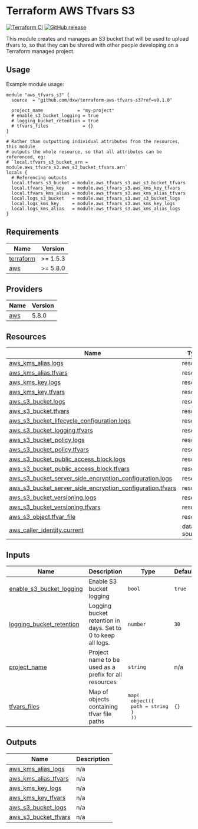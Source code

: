 # Terraform AWS Tfvars S3

[![Terraform CI](https://github.com/dxw/terraform-aws-tfvars-s3/actions/workflows/continuous-integration-terraform.yml/badge.svg?branch=main)](https://github.com/dxw/terraform-aws-tfvars-s3/actions/workflows/continuous-integration-terraform.yml?branch=main)
[![GitHub release](https://github.com/dxw/terraform-aws-tfvars-s3/releases)](https://github.com/dxw/terraform-aws-tfvars-s3/releases)

This module creates and manages an S3 bucket that will be used to upload tfvars
to, so that they can be shared with other people developing on a Terraform
managed project.

## Usage

Example module usage:

```hcl
module "aws_tfvars_s3" {
  source  = "github.com/dxw/terraform-aws-tfvars-s3?ref=v0.1.0"

  project_name             = "my-project"
  # enable_s3_bucket_logging = true
  # logging_bucket_retention = true
  # tfvars_files             = {}
}

# Rather than outputting individual attributes from the resources, this module
# outputs the whole resource, so that all attributes can be referenced, eg:
# `local.tfvars_s3_bucket_arn = module.aws_tfvars_s3.aws_s3_bucket_tfvars.arn`
locals {
  # Referencing outputs
  local.tfvars_s3_bucket = module.aws_tfvars_s3.aws_s3_bucket_tfvars
  local.tfvars_kms_key   = module.aws_tfvars_s3.aws_kms_key_tfvars
  local.tfvars_kms_alias = module.aws_tfvars_s3.aws_kms_alias_tfvars
  local.logs_s3_bucket   = module.aws_tfvars_s3.aws_s3_bucket_logs
  local.logs_kms_key     = module.aws_tfvars_s3.aws_kms_key_logs
  local.logs_kms_alias   = module.aws_tfvars_s3.aws_kms_alias_logs
}
```

<!-- BEGIN_TF_DOCS -->
## Requirements

| Name | Version |
|------|---------|
| <a name="requirement_terraform"></a> [terraform](#requirement\_terraform) | >= 1.5.3 |
| <a name="requirement_aws"></a> [aws](#requirement\_aws) | >= 5.8.0 |

## Providers

| Name | Version |
|------|---------|
| <a name="provider_aws"></a> [aws](#provider\_aws) | 5.8.0 |

## Resources

| Name | Type |
|------|------|
| [aws_kms_alias.logs](https://registry.terraform.io/providers/hashicorp/aws/latest/docs/resources/kms_alias) | resource |
| [aws_kms_alias.tfvars](https://registry.terraform.io/providers/hashicorp/aws/latest/docs/resources/kms_alias) | resource |
| [aws_kms_key.logs](https://registry.terraform.io/providers/hashicorp/aws/latest/docs/resources/kms_key) | resource |
| [aws_kms_key.tfvars](https://registry.terraform.io/providers/hashicorp/aws/latest/docs/resources/kms_key) | resource |
| [aws_s3_bucket.logs](https://registry.terraform.io/providers/hashicorp/aws/latest/docs/resources/s3_bucket) | resource |
| [aws_s3_bucket.tfvars](https://registry.terraform.io/providers/hashicorp/aws/latest/docs/resources/s3_bucket) | resource |
| [aws_s3_bucket_lifecycle_configuration.logs](https://registry.terraform.io/providers/hashicorp/aws/latest/docs/resources/s3_bucket_lifecycle_configuration) | resource |
| [aws_s3_bucket_logging.tfvars](https://registry.terraform.io/providers/hashicorp/aws/latest/docs/resources/s3_bucket_logging) | resource |
| [aws_s3_bucket_policy.logs](https://registry.terraform.io/providers/hashicorp/aws/latest/docs/resources/s3_bucket_policy) | resource |
| [aws_s3_bucket_policy.tfvars](https://registry.terraform.io/providers/hashicorp/aws/latest/docs/resources/s3_bucket_policy) | resource |
| [aws_s3_bucket_public_access_block.logs](https://registry.terraform.io/providers/hashicorp/aws/latest/docs/resources/s3_bucket_public_access_block) | resource |
| [aws_s3_bucket_public_access_block.tfvars](https://registry.terraform.io/providers/hashicorp/aws/latest/docs/resources/s3_bucket_public_access_block) | resource |
| [aws_s3_bucket_server_side_encryption_configuration.logs](https://registry.terraform.io/providers/hashicorp/aws/latest/docs/resources/s3_bucket_server_side_encryption_configuration) | resource |
| [aws_s3_bucket_server_side_encryption_configuration.tfvars](https://registry.terraform.io/providers/hashicorp/aws/latest/docs/resources/s3_bucket_server_side_encryption_configuration) | resource |
| [aws_s3_bucket_versioning.logs](https://registry.terraform.io/providers/hashicorp/aws/latest/docs/resources/s3_bucket_versioning) | resource |
| [aws_s3_bucket_versioning.tfvars](https://registry.terraform.io/providers/hashicorp/aws/latest/docs/resources/s3_bucket_versioning) | resource |
| [aws_s3_object.tfvar_file](https://registry.terraform.io/providers/hashicorp/aws/latest/docs/resources/s3_object) | resource |
| [aws_caller_identity.current](https://registry.terraform.io/providers/hashicorp/aws/latest/docs/data-sources/caller_identity) | data source |

## Inputs

| Name | Description | Type | Default | Required |
|------|-------------|------|---------|:--------:|
| <a name="input_enable_s3_bucket_logging"></a> [enable\_s3\_bucket\_logging](#input\_enable\_s3\_bucket\_logging) | Enable S3 bucket logging | `bool` | `true` | no |
| <a name="input_logging_bucket_retention"></a> [logging\_bucket\_retention](#input\_logging\_bucket\_retention) | Logging bucket retention in days. Set to 0 to keep all logs. | `number` | `30` | no |
| <a name="input_project_name"></a> [project\_name](#input\_project\_name) | Project name to be used as a prefix for all resources | `string` | n/a | yes |
| <a name="input_tfvars_files"></a> [tfvars\_files](#input\_tfvars\_files) | Map of objects containing tfvar file paths | <pre>map(<br>    object({<br>      path = string<br>      }<br>  ))</pre> | `{}` | no |

## Outputs

| Name | Description |
|------|-------------|
| <a name="output_aws_kms_alias_logs"></a> [aws\_kms\_alias\_logs](#output\_aws\_kms\_alias\_logs) | n/a |
| <a name="output_aws_kms_alias_tfvars"></a> [aws\_kms\_alias\_tfvars](#output\_aws\_kms\_alias\_tfvars) | n/a |
| <a name="output_aws_kms_key_logs"></a> [aws\_kms\_key\_logs](#output\_aws\_kms\_key\_logs) | n/a |
| <a name="output_aws_kms_key_tfvars"></a> [aws\_kms\_key\_tfvars](#output\_aws\_kms\_key\_tfvars) | n/a |
| <a name="output_aws_s3_bucket_logs"></a> [aws\_s3\_bucket\_logs](#output\_aws\_s3\_bucket\_logs) | n/a |
| <a name="output_aws_s3_bucket_tfvars"></a> [aws\_s3\_bucket\_tfvars](#output\_aws\_s3\_bucket\_tfvars) | n/a |
<!-- END_TF_DOCS -->
